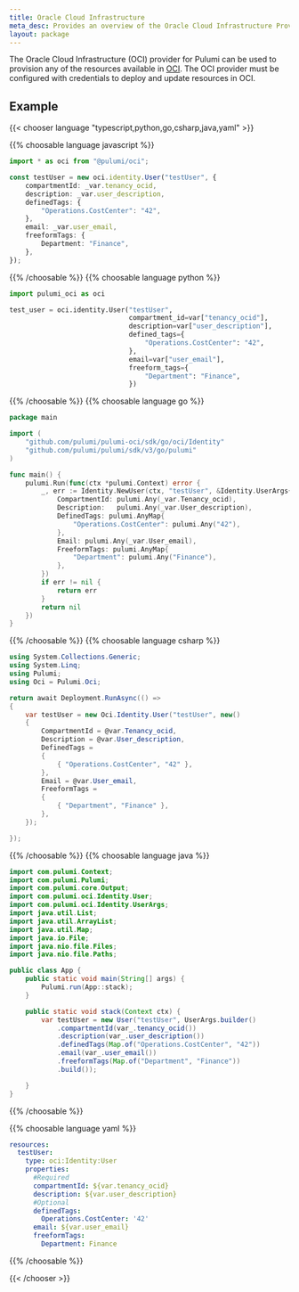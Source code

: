 ```yaml
---
title: Oracle Cloud Infrastructure
meta_desc: Provides an overview of the Oracle Cloud Infrastructure Provider for Pulumi.
layout: package
---
```


The Oracle Cloud Infrastructure (OCI) provider for Pulumi can be used to provision any of the resources available in [OCI](https://www.oracle.com/cloud).
The OCI provider must be configured with credentials to deploy and update resources in OCI.

## Example

{{< chooser language "typescript,python,go,csharp,java,yaml" >}}

{{% choosable language javascript %}}

```typescript
import * as oci from "@pulumi/oci";

const testUser = new oci.identity.User("testUser", {
    compartmentId: _var.tenancy_ocid,
    description: _var.user_description,
    definedTags: {
        "Operations.CostCenter": "42",
    },
    email: _var.user_email,
    freeformTags: {
        Department: "Finance",
    },
});
```

{{% /choosable %}}
{{% choosable language python %}}

```python
import pulumi_oci as oci

test_user = oci.identity.User("testUser",
                              compartment_id=var["tenancy_ocid"],
                              description=var["user_description"],
                              defined_tags={
                                  "Operations.CostCenter": "42",
                              },
                              email=var["user_email"],
                              freeform_tags={
                                  "Department": "Finance",
                              })

```

{{% /choosable %}}
{{% choosable language go %}}

```go
package main

import (
	"github.com/pulumi/pulumi-oci/sdk/go/oci/Identity"
	"github.com/pulumi/pulumi/sdk/v3/go/pulumi"
)

func main() {
	pulumi.Run(func(ctx *pulumi.Context) error {
		_, err := Identity.NewUser(ctx, "testUser", &Identity.UserArgs{
			CompartmentId: pulumi.Any(_var.Tenancy_ocid),
			Description:   pulumi.Any(_var.User_description),
			DefinedTags: pulumi.AnyMap{
				"Operations.CostCenter": pulumi.Any("42"),
			},
			Email: pulumi.Any(_var.User_email),
			FreeformTags: pulumi.AnyMap{
				"Department": pulumi.Any("Finance"),
			},
		})
		if err != nil {
			return err
		}
		return nil
	})
}
```

{{% /choosable %}}
{{% choosable language csharp %}}

```csharp
using System.Collections.Generic;
using System.Linq;
using Pulumi;
using Oci = Pulumi.Oci;

return await Deployment.RunAsync(() => 
{
    var testUser = new Oci.Identity.User("testUser", new()
    {
        CompartmentId = @var.Tenancy_ocid,
        Description = @var.User_description,
        DefinedTags = 
        {
            { "Operations.CostCenter", "42" },
        },
        Email = @var.User_email,
        FreeformTags = 
        {
            { "Department", "Finance" },
        },
    });

});
```

{{% /choosable %}}
{{% choosable language java %}}
```java
import com.pulumi.Context;
import com.pulumi.Pulumi;
import com.pulumi.core.Output;
import com.pulumi.oci.Identity.User;
import com.pulumi.oci.Identity.UserArgs;
import java.util.List;
import java.util.ArrayList;
import java.util.Map;
import java.io.File;
import java.nio.file.Files;
import java.nio.file.Paths;

public class App {
    public static void main(String[] args) {
        Pulumi.run(App::stack);
    }

    public static void stack(Context ctx) {
        var testUser = new User("testUser", UserArgs.builder()        
            .compartmentId(var_.tenancy_ocid())
            .description(var_.user_description())
            .definedTags(Map.of("Operations.CostCenter", "42"))
            .email(var_.user_email())
            .freeformTags(Map.of("Department", "Finance"))
            .build());

    }
}
```
{{% /choosable %}}

{{% choosable language yaml %}}
```yaml
resources:
  testUser:
    type: oci:Identity:User
    properties:
      #Required
      compartmentId: ${var.tenancy_ocid}
      description: ${var.user_description}
      #Optional
      definedTags:
        Operations.CostCenter: '42'
      email: ${var.user_email}
      freeformTags:
        Department: Finance
```
{{% /choosable %}}

{{< /chooser >}}
